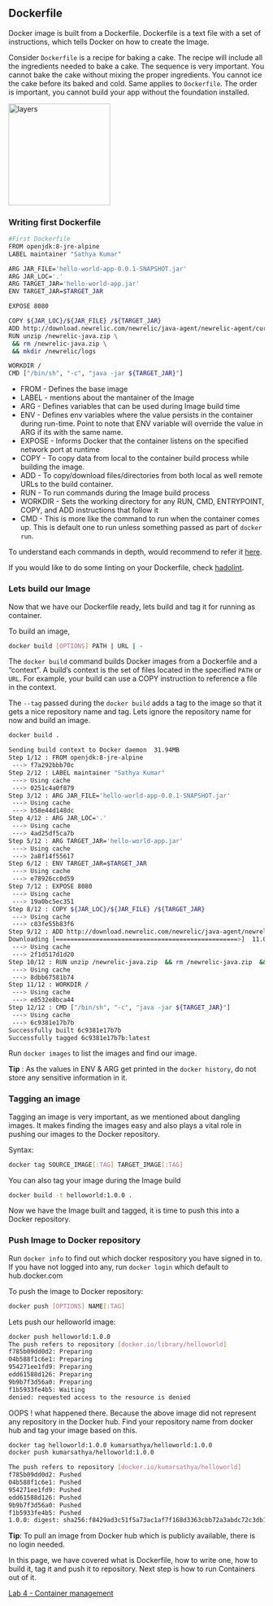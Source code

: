 ## Dockerfile
Docker image is built from a Dockerfile. Dockerfile is a text file with a set of instructions, which tells Docker on how to create the Image. 

Consider `Dockerfile` is a recipe for baking a cake. The recipe will include all the ingredients needed to bake a cake. The sequence is very important. You cannot bake the cake without mixing the proper ingredients. You cannot ice the cake before its baked and cold. Same applies to `Dockerfile`. The order is important, you cannot build your app without the foundation installed. 


<img src="https://cdn.pixabay.com/photo/2014/04/03/10/24/birthday-cake-310370_960_720.png" alt="layers" width="200"/>

### Writing first Dockerfile

```bash
#First Dockerfile
FROM openjdk:8-jre-alpine
LABEL maintainer "Sathya Kumar"

ARG JAR_FILE='hello-world-app-0.0.1-SNAPSHOT.jar'
ARG JAR_LOC='.'
ARG TARGET_JAR='hello-world-app.jar'
ENV TARGET_JAR=$TARGET_JAR

EXPOSE 8080

COPY ${JAR_LOC}/${JAR_FILE} /${TARGET_JAR}
ADD http://download.newrelic.com/newrelic/java-agent/newrelic-agent/current/newrelic-java.zip /
RUN unzip /newrelic-java.zip \
 && rm /newrelic-java.zip \
 && mkdir /newrelic/logs

WORKDIR /
CMD ["/bin/sh", "-c", "java -jar ${TARGET_JAR}"]

```

* FROM - Defines the base image
* LABEL - mentions about the mantainer of the Image
* ARG - Defines variables that can be used during Image build time
* ENV - Defines env variables where the value persists in the container during run-time. Point to note that ENV variable will override the value in ARG if its with the same name.
* EXPOSE - Informs Docker that the container listens on the specified network port at runtime
* COPY - To copy data from local to the container build process while building the image.
* ADD - To copy/download files/directories from both local as well remote URLs to the build container.
* RUN - To run commands during the Image build process
* WORKDIR - Sets the working directory for any RUN, CMD, ENTRYPOINT, COPY, and ADD instructions that follow it
* CMD - This is more like the command to run when the container comes up. This is default one to run unless something passed as part of `docker run`.
  
To understand each commands in depth, would recommend to refer it [here](https://kapeli.com/cheat_sheets/Dockerfile.docset/Contents/Resources/Documents/index).

If you would like to do some linting on your Dockerfile, check [hadolint](https://github.com/hadolint/hadolint).

### Lets build our Image

Now that we have our Dockerfile ready, lets build and tag it for running as container.

To build an image, 
```bash
docker build [OPTIONS] PATH | URL | -
```

The `docker build` command builds Docker images from a Dockerfile and a “context”. A build’s context is the set of files located in the specified `PATH` or `URL`. For example, your build can use a COPY instruction to reference a file in the context.

The `--tag` passed during the `docker build` adds a tag to the image so that it gets a nice repository name and tag. Lets ignore the repository name for now and build an image.

```bash
docker build .

Sending build context to Docker daemon  31.94MB
Step 1/12 : FROM openjdk:8-jre-alpine
 ---> f7a292bbb70c
Step 2/12 : LABEL maintainer "Sathya Kumar"
 ---> Using cache
 ---> 0251c4a0f879
Step 3/12 : ARG JAR_FILE='hello-world-app-0.0.1-SNAPSHOT.jar'
 ---> Using cache
 ---> b58e44d148dc
Step 4/12 : ARG JAR_LOC='.'
 ---> Using cache
 ---> 4ad25df5ca7b
Step 5/12 : ARG TARGET_JAR='hello-world-app.jar'
 ---> Using cache
 ---> 2a8f14f55617
Step 6/12 : ENV TARGET_JAR=$TARGET_JAR
 ---> Using cache
 ---> e78926cc0d59
Step 7/12 : EXPOSE 8080
 ---> Using cache
 ---> 19a0bc5ec351
Step 8/12 : COPY ${JAR_LOC}/${JAR_FILE} /${TARGET_JAR}
 ---> Using cache
 ---> c83fe55b83f6
Step 9/12 : ADD http://download.newrelic.com/newrelic/java-agent/newrelic-agent/current/newrelic-java.zip /
Downloading [==================================================>]  11.08MB/11.08MB
 ---> Using cache
 ---> 2f1d517d1d20
Step 10/12 : RUN unzip /newrelic-java.zip  && rm /newrelic-java.zip  && mkdir /newrelic/logs
 ---> Using cache
 ---> 8dbb67581b74
Step 11/12 : WORKDIR /
 ---> Using cache
 ---> e8532e8bca44
Step 12/12 : CMD ["/bin/sh", "-c", "java -jar ${TARGET_JAR}"]
 ---> Using cache
 ---> 6c9381e17b7b
Successfully built 6c9381e17b7b
Successfully tagged 6c9381e17b7b:latest
```

Run `docker images` to list the images and find our image.

**Tip** : As the values in ENV & ARG get printed in the `docker history`, do not store any sensitive information in it.

### Tagging an image

Tagging an image is very important, as we mentioned about dangling images. It makes finding the images easy and also plays a vital role in pushing our images to the Docker repository.

Syntax:
```bash
docker tag SOURCE_IMAGE[:TAG] TARGET_IMAGE[:TAG]
```

You can also tag your image during the Image build 
```bash
docker build -t helloworld:1.0.0 .
```

Now we have the Image built and tagged, it is time to push this into a Docker repository. 


### Push Image to Docker repository
Run `docker info` to find out which docker respository you have signed in to.
If you have not logged into any, run `docker login` which default to hub.docker.com

To push the image to Docker repository:
```bash
docker push [OPTIONS] NAME[:TAG]
```

Lets push our helloworld image:
```bash
docker push helloworld:1.0.0
The push refers to repository [docker.io/library/helloworld]
f785b09dd0d2: Preparing
04b588f1c6e1: Preparing
954271ee1fd9: Preparing
edd61588d126: Preparing
9b9b7f3d56a0: Preparing
f1b5933fe4b5: Waiting
denied: requested access to the resource is denied
```

OOPS ! what happened there. Because the above image did not represent any repository in the Docker hub. Find your repository name from docker hub and tag your image based on this.

```bash
docker tag helloworld:1.0.0 kumarsathya/helloworld:1.0.0
docker push kumarsathya/helloworld:1.0.0

The push refers to repository [docker.io/kumarsathya/helloworld]
f785b09dd0d2: Pushed
04b588f1c6e1: Pushed
954271ee1fd9: Pushed
edd61588d126: Pushed
9b9b7f3d56a0: Pushed
f1b5933fe4b5: Pushed
1.0.0: digest: sha256:f8429ad3c51f5a73ac1af7f168d3363cbb72a3abdc72c3db1ed6dab8ea6fa775 size: 1583
```

**Tip**: To pull an image from Docker hub which is publicly available, there is no login needed.

In this page, we have covered what is Dockerfile, how to write one, how to build it, tag it and push it to repository. Next step is how to run Containers out of it.

[Lab 4 - Container management](../docker-containers-lab4/README.md)